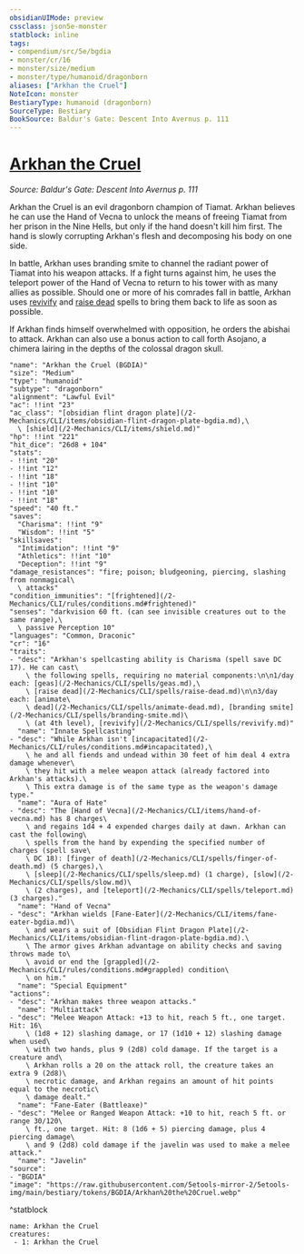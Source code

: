```yaml
---
obsidianUIMode: preview
cssclass: json5e-monster
statblock: inline
tags:
- compendium/src/5e/bgdia
- monster/cr/16
- monster/size/medium
- monster/type/humanoid/dragonborn
aliases: ["Arkhan the Cruel"]
NoteIcon: monster
BestiaryType: humanoid (dragonborn)
SourceType: Bestiary
BookSource: Baldur's Gate: Descent Into Avernus p. 111
---
```

# [Arkhan the Cruel](2-Mechanics/CLI/bestiary/npc/arkhan-the-cruel-bgdia.md)
*Source: Baldur's Gate: Descent Into Avernus p. 111*  

Arkhan the Cruel is an evil dragonborn champion of Tiamat. Arkhan believes he can use the Hand of Vecna to unlock the means of freeing Tiamat from her prison in the Nine Hells, but only if the hand doesn't kill him first. The hand is slowly corrupting Arkhan's flesh and decomposing his body on one side.

In battle, Arkhan uses branding smite to channel the radiant power of Tiamat into his weapon attacks. If a fight turns against him, he uses the teleport power of the Hand of Vecna to return to his tower with as many allies as possible. Should one or more of his comrades fall in battle, Arkhan uses [revivify](/2-Mechanics/CLI/spells/revivify.md) and [raise dead](/2-Mechanics/CLI/spells/raise-dead.md) spells to bring them back to life as soon as possible.

If Arkhan finds himself overwhelmed with opposition, he orders the abishai to attack. Arkhan can also use a bonus action to call forth Asojano, a chimera lairing in the depths of the colossal dragon skull.

```statblock
"name": "Arkhan the Cruel (BGDIA)"
"size": "Medium"
"type": "humanoid"
"subtype": "dragonborn"
"alignment": "Lawful Evil"
"ac": !!int "23"
"ac_class": "[obsidian flint dragon plate](/2-Mechanics/CLI/items/obsidian-flint-dragon-plate-bgdia.md),\
  \ [shield](/2-Mechanics/CLI/items/shield.md)"
"hp": !!int "221"
"hit_dice": "26d8 + 104"
"stats":
- !!int "20"
- !!int "12"
- !!int "18"
- !!int "10"
- !!int "10"
- !!int "18"
"speed": "40 ft."
"saves":
  "Charisma": !!int "9"
  "Wisdom": !!int "5"
"skillsaves":
  "Intimidation": !!int "9"
  "Athletics": !!int "10"
  "Deception": !!int "9"
"damage_resistances": "fire; poison; bludgeoning, piercing, slashing from nonmagical\
  \ attacks"
"condition_immunities": "[frightened](/2-Mechanics/CLI/rules/conditions.md#frightened)"
"senses": "darkvision 60 ft. (can see invisible creatures out to the same range),\
  \ passive Perception 10"
"languages": "Common, Draconic"
"cr": "16"
"traits":
- "desc": "Arkhan's spellcasting ability is Charisma (spell save DC 17). He can cast\
    \ the following spells, requiring no material components:\n\n1/day each: [geas](/2-Mechanics/CLI/spells/geas.md),\
    \ [raise dead](/2-Mechanics/CLI/spells/raise-dead.md)\n\n3/day each: [animate\
    \ dead](/2-Mechanics/CLI/spells/animate-dead.md), [branding smite](/2-Mechanics/CLI/spells/branding-smite.md)\
    \ (at 4th level), [revivify](/2-Mechanics/CLI/spells/revivify.md)"
  "name": "Innate Spellcasting"
- "desc": "While Arkhan isn't [incapacitated](/2-Mechanics/CLI/rules/conditions.md#incapacitated),\
    \ he and all fiends and undead within 30 feet of him deal 4 extra damage whenever\
    \ they hit with a melee weapon attack (already factored into Arkhan's attacks).\
    \ This extra damage is of the same type as the weapon's damage type."
  "name": "Aura of Hate"
- "desc": "The [Hand of Vecna](/2-Mechanics/CLI/items/hand-of-vecna.md) has 8 charges\
    \ and regains 1d4 + 4 expended charges daily at dawn. Arkhan can cast the following\
    \ spells from the hand by expending the specified number of charges (spell save\
    \ DC 18): [finger of death](/2-Mechanics/CLI/spells/finger-of-death.md) (5 charges),\
    \ [sleep](/2-Mechanics/CLI/spells/sleep.md) (1 charge), [slow](/2-Mechanics/CLI/spells/slow.md)\
    \ (2 charges), and [teleport](/2-Mechanics/CLI/spells/teleport.md) (3 charges)."
  "name": "Hand of Vecna"
- "desc": "Arkhan wields [Fane-Eater](/2-Mechanics/CLI/items/fane-eater-bgdia.md)\
    \ and wears a suit of [Obsidian Flint Dragon Plate](/2-Mechanics/CLI/items/obsidian-flint-dragon-plate-bgdia.md).\
    \ The armor gives Arkhan advantage on ability checks and saving throws made to\
    \ avoid or end the [grappled](/2-Mechanics/CLI/rules/conditions.md#grappled) condition\
    \ on him."
  "name": "Special Equipment"
"actions":
- "desc": "Arkhan makes three weapon attacks."
  "name": "Multiattack"
- "desc": "Melee Weapon Attack: +13 to hit, reach 5 ft., one target. Hit: 16\
    \ (1d8 + 12) slashing damage, or 17 (1d10 + 12) slashing damage when used\
    \ with two hands, plus 9 (2d8) cold damage. If the target is a creature and\
    \ Arkhan rolls a 20 on the attack roll, the creature takes an extra 9 (2d8)\
    \ necrotic damage, and Arkhan regains an amount of hit points equal to the necrotic\
    \ damage dealt."
  "name": "Fane-Eater (Battleaxe)"
- "desc": "Melee or Ranged Weapon Attack: +10 to hit, reach 5 ft. or range 30/120\
    \ ft., one target. Hit: 8 (1d6 + 5) piercing damage, plus 4 piercing damage\
    \ and 9 (2d8) cold damage if the javelin was used to make a melee attack."
  "name": "Javelin"
"source":
- "BGDIA"
"image": "https://raw.githubusercontent.com/5etools-mirror-2/5etools-img/main/bestiary/tokens/BGDIA/Arkhan%20the%20Cruel.webp"
```
^statblock

```encounter-table
name: Arkhan the Cruel
creatures:
 - 1: Arkhan the Cruel
```